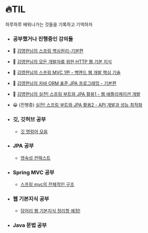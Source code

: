 # 🔥TIL
하루하루 배워나가는 것들을 기록하고 기억하자 
- ### 공부했거나 진행중인 강의들 
-  📌 [김영한님의 스프링 핵심원리-기본편](https://www.inflearn.com/course/%EC%8A%A4%ED%94%84%EB%A7%81-%ED%95%B5%EC%8B%AC-%EC%9B%90%EB%A6%AC-%EA%B8%B0%EB%B3%B8%ED%8E%B8/dashboard)
-  📌 [김영한님의 모든 개발자를 위한 HTTP 웹 기본 지식](https://www.inflearn.com/course/http-%EC%9B%B9-%EB%84%A4%ED%8A%B8%EC%9B%8C%ED%81%AC/dashboard)
-  📌 [김영한님의 스프링 MVC 1편 - 백엔드 웹 개발 핵심 기술](https://www.inflearn.com/course/%EC%8A%A4%ED%94%84%EB%A7%81-mvc-1)
-  📌 [김영한님의 자바 ORM 표준 JPA 프로그래밍 - 기본편](https://www.inflearn.com/course/ORM-JPA-Basic/dashboard)
-  📌 [김영한님의 실전! 스프링 부트와 JPA 활용1 - 웹 애플리케이션 개발](https://www.inflearn.com/course/%EC%8A%A4%ED%94%84%EB%A7%81%EB%B6%80%ED%8A%B8-JPA-%ED%99%9C%EC%9A%A9-1/dashboard)<br>
- 😀 (진행중) [실전! 스프링 부트와 JPA 활용2 - API 개발과 성능 최적화](https://www.inflearn.com/course/%EC%8A%A4%ED%94%84%EB%A7%81%EB%B6%80%ED%8A%B8-JPA-API%EA%B0%9C%EB%B0%9C-%EC%84%B1%EB%8A%A5%EC%B5%9C%EC%A0%81%ED%99%94/dashboard)
- ### 깃, 깃허브 공부
  - [깃 명렁어 모음](https://github.com/jemin0312/TIL/blob/main/Git%2CGithub%20%EA%B3%B5%EB%B6%80/%EA%B9%83%20%EC%82%AC%EC%9A%A9%EB%B2%95.md)
- ### JPA 공부 
  - [영속성 컨텍스트](https://github.com/jemin0312/TIL/blob/main/JPA%20%EA%B3%B5%EB%B6%80/%EC%98%81%EC%86%8D%EC%84%B1%20%EC%BB%A8%ED%85%8D%EC%8A%A4%ED%8A%B8.md)
- ### Spring MVC 공부 
  - [스프링 mvc의 전체적인 구조](https://github.com/jemin0312/TIL/blob/main/%EC%8A%A4%ED%94%84%EB%A7%81%20MVC%20%EA%B3%B5%EB%B6%80/mvc%20%EA%B5%AC%EC%A1%B0.md)

- ### 웹 기본지식 공부 
  - [덩어리 웹 기본지식 정리할 예정!](https://github.com/jemin0312/TIL/blob/main/%EC%9B%B9%20%EA%B8%B0%EB%B3%B8%EC%A7%80%EC%8B%9D/%EB%8D%A9%EC%96%B4%EB%A6%AC%20%EC%9B%B9%20%EA%B8%B0%EB%B3%B8%EC%A7%80%EC%8B%9D.md)
- ### Java 문법 공부 

